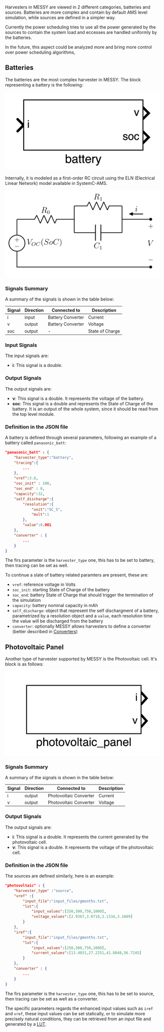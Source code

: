 Harvesters in MESSY are viewed in 2 different categories, batteries and sources. Batteries are more complex and contain by default AMS level simulation, while sources are defined in a simpler way.

Currently the power scheduling tries to use all the power generated by the sources to contain the system load and eccesses are handled uniformly by the batteries.

In the future, this aspect could be analyzed more and bring more control over power scheduling algorithms,

## Batteries

The batteries are the most complex harvester in MESSY. The block representing a battery is the following:

![alt text](images/battery.png)

Internally, it is modeled as a first-order RC circuit using the ELN (Electrical Linear Network) model available in SystemC-AMS.

![alt text](images/battery_circuit_model.png)

### Signals Summary

A summary of the signals is shown in the table below:

| Signal | Direction | Connected to | Description |
| --- | --- | --- | --- |
| i | input | Battery Converter | Current |
| v | output | Battery Converter | Voltage |
| soc | output | - | State of Charge |

### Input Signals

The input signals are:

- **i**: This signal is a double.

### Output Signals

The output signals are:

- **v**: This signal is a double. It represents the voltage of the battery.
- **soc**: This signal is a double and represents the State of Charge of the battery. It is an output of the whole system, since it should be read from the top level module. 

### Definition in the JSON file
A battery is defined through several parameters, following an example of a battery called `panasonic_batt`:

```JSON
"panasonic_batt" : {
    "harvester_type":"battery",
    "tracing":{
        ...
    },
    "vref":3.8,
    "soc_init" : 100,
    "soc_end" : 0,
    "capacity":32,
    "self_discharge":{
        "resolution":{
            "unit":"SC_S",
            "mult":1
        },
        "value":0.001
    },
    "converter" : {
        ...
    }
}
```

The firs parameter is the `harvester_type` one, this has to be set to battery, then tracing can be set as well.

To continue a slate of battery related paramters are present, these are:

- `vref`: reference voltage in Volts
- `soc_init`: starting State of Charge of the battery
- `soc_end`: battery State of Charge that should trigger the termination of the simulation
- `capacity`: battery nominal capacity in mAh
- `self_discharge`: object that represent the self dischargment of a battery, parametrized by a resolution object and a `value`, each resolution time the value will be discharged from the battery
- `converter`: optionally MESSY allows harvesters to define a converter (better described in [Converters](converters.md))

## Photovoltaic Panel

Another type of harvester supported by MESSY is the Photovoltaic cell. It's block is as follows:

![alt text](images/pv_panel.png)

### Signals Summary

A summary of the signals is shown in the table below:

| Signal | Direction | Connected to | Description |
| --- | --- | --- | --- |
| i | output | Photovoltaic Converter | Current |
| v | output | Photovoltaic Converter | Voltage |

### Output Signals

The output signals are:

- **i**: This signal is a double. It represents the current generated by the photovoltaic cell.
- **v**: This signal is a double. It represents the voltage of the photovoltaic cell.


### Definition in the JSON file

The sources are defined similarly, here is an example:

```JSON
"photovoltaic" : {
    "harvester_type" :"source",
    "vref" :{
        "input_file":"input_files/gmonths.txt",
        "lut":{
            "input_values":[250,500,750,1000],
            "voltage_values":[2.9367,3.0710,3.1334,3.1689]
        }
    },
    "iref":{
        "input_file":"input_files/gmonths.txt",
        "lut":{
            "input_values":[250,500,750,1000],
            "current_values":[13.4031,27.2251,41.8848,56.7245]
        }
    },
    "converter" : {
        ...
    }
}
```

The firs parameter is the `harvester_type` one, this has to be set to source, then tracing can be set as well as a converter.

The specific parameters regards the enhanced input values such as `iref` and `vref`, these input values can be set statically, or to simulate more precisely natural conditions, they can be retrieved from an input file and generated by a [LUT](lut.md).